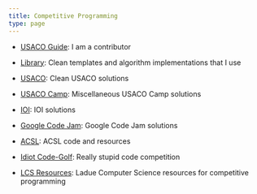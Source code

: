 ```yaml
---
title: Competitive Programming
type: page
---
```



- [USACO Guide](https://github.com/cpinitiative/usaco-guide): I am a contributor

- [Library](https://github.com/Ta180m/Library): Clean templates and algorithm implementations that I use

- [USACO](https://github.com/Ta180m/USACO): Clean USACO solutions

- [USACO Camp](https://github.com/Ta180m/USACO-Camp): Miscellaneous USACO Camp solutions

- [IOI](https://github.com/Ta180m/IOI): IOI solutions

- [Google Code Jam](https://github.com/Ta180m/Google-Code-Jam): Google Code Jam solutions

- [ACSL](https://github.com/Ta180m/ACSL): ACSL code and resources

- [Idiot Code-Golf](https://github.com/Ta180m/Idiot-Code-Golf): Really stupid code competition

- [LCS Resources](https://github.com/LadueCS/Presentations/tree/main/Competitive%20Programming): Ladue Computer Science resources for competitive programming
